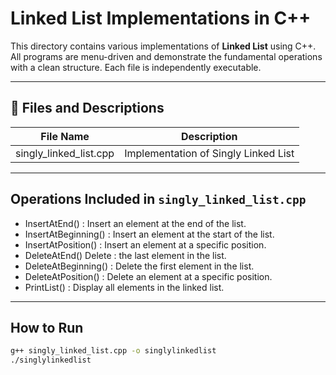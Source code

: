 # Linked List Implementations in C++

This directory contains various implementations of **Linked List** using C++. All programs are menu-driven and demonstrate the fundamental operations with a clean structure. Each file is independently executable.

---

## 📁 Files and Descriptions

| File Name              | Description                            |
|------------------------|----------------------------------------|
| singly_linked_list.cpp | Implementation of Singly Linked List   |


---

## Operations Included in `singly_linked_list.cpp`

- InsertAtEnd()	: Insert an element at the end of the list.
- InsertAtBeginning() :	Insert an element at the start of the list.
- InsertAtPosition() : Insert an element at a specific position.
- DeleteAtEnd()	Delete : the last element in the list.
- DeleteAtBeginning() : Delete the first element in the list.
- DeleteAtPosition() : Delete an element at a specific position.
- PrintList() :	Display all elements in the linked list.

---

## How to Run

```bash
g++ singly_linked_list.cpp -o singlylinkedlist
./singlylinkedlist
